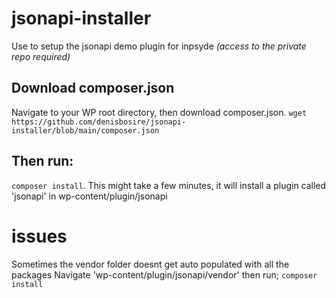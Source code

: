 # jsonapi-installer
Use to setup the jsonapi demo plugin for inpsyde *(access to the private repo required)*
## Download composer.json
Navigate to your WP root directory, then download composer.json. 
`wget https://github.com/denisbosire/jsonapi-installer/blob/main/composer.json`

## Then run:
`composer install`. 
This might take a few minutes, it will install a plugin called 'jsonapi' in wp-content/plugin/jsonapi

# issues
Sometimes the vendor folder doesnt get auto populated with all the packages
Navigate 'wp-content/plugin/jsonapi/vendor' then run;
`composer install` 

